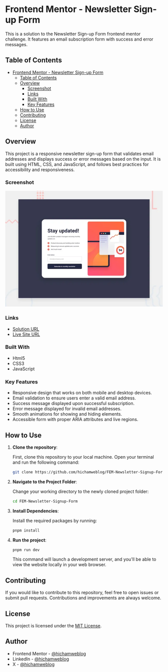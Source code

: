 # Frontend Mentor - Newsletter Sign-up Form

This is a solution to the Newsletter Sign-up Form frontend mentor challenge. It features an email subscription form with success and error messages.

## Table of Contents

- [Frontend Mentor - Newsletter Sign-up Form](#frontend-mentor---newsletter-sign-up-form)
	- [Table of Contents](#table-of-contents)
	- [Overview](#overview)
		- [Screenshot](#screenshot)
		- [Links](#links)
		- [Built With](#built-with)
		- [Key Features](#key-features)
	- [How to Use](#how-to-use)
	- [Contributing](#contributing)
	- [License](#license)
	- [Author](#author)

## Overview

This project is a responsive newsletter sign-up form that validates email addresses and displays success or error messages based on the input. It is built using HTML, CSS, and JavaScript, and follows best practices for accessibility and responsiveness.

### Screenshot

![Screenshot](./src/assets/images/preview.webp)

### Links

- [Solution URL](https://www.frontendmentor.io/solutions/newsletter-sign-up-form-1qvnwthaag)
- [Live Site URL](https://dz-newsletter-signup-form.netlify.app/)

### Built With

- Html5
- CSS3
- JavaScript

### Key Features

- Responsive design that works on both mobile and desktop devices.
- Email validation to ensure users enter a valid email address.
- Success message displayed upon successful subscription.
- Error message displayed for invalid email addresses.
- Smooth animations for showing and hiding elements.
- Accessible form with proper ARIA attributes and live regions.

## How to Use

1. **Clone the repository**:

   First, clone this repository to your local machine. Open your terminal and run the following command:

   ```bash
   git clone https://github.com/hichamweblog/FEM-Newsletter-Signup-Form.git
   ```

2. **Navigate to the Project Folder**:

   Change your working directory to the newly cloned project folder:

   ```bash
   cd FEM-Newsletter-Signup-Form
   ```

3. **Install Dependencies**:

   Install the required packages by running:

   ```bash
   pnpm install
   ```

4. **Run the project**:

   ```bash
   pnpm run dev
   ```

   This command will launch a development server, and you'll be able to view the website locally in your web browser.

## Contributing

If you would like to contribute to this repository, feel free to open issues or submit pull requests. Contributions and improvements are always welcome.

## License

This project is licensed under the [MIT License](./LICENSE).

## Author

- Frontend Mentor - [@hichamweblog](https://www.frontendmentor.io/profile/hichamweblog)
- LinkedIn - [@hichamweblog](https://linkedin.com/in/hichamweblog)
- X - [@hichamweblog](https://x.com/hichamweblog)

